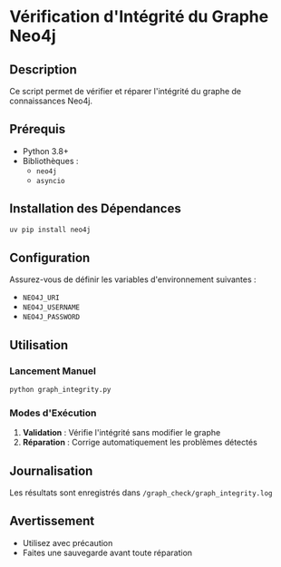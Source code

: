 # Vérification d'Intégrité du Graphe Neo4j

## Description
Ce script permet de vérifier et réparer l'intégrité du graphe de connaissances Neo4j.

## Prérequis
- Python 3.8+
- Bibliothèques : 
  - `neo4j`
  - `asyncio`

## Installation des Dépendances
```bash
uv pip install neo4j
```

## Configuration
Assurez-vous de définir les variables d'environnement suivantes :
- `NEO4J_URI`
- `NEO4J_USERNAME`
- `NEO4J_PASSWORD`

## Utilisation

### Lancement Manuel
```bash
python graph_integrity.py
```

### Modes d'Exécution
1. **Validation** : Vérifie l'intégrité sans modifier le graphe
2. **Réparation** : Corrige automatiquement les problèmes détectés

## Journalisation
Les résultats sont enregistrés dans `/graph_check/graph_integrity.log`

## Avertissement
- Utilisez avec précaution
- Faites une sauvegarde avant toute réparation
